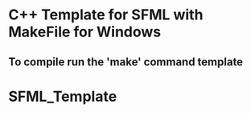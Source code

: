 # C++ Template for SFML with MakeFile for Windows
## To compile run the 'make' command template
# SFML_Template
